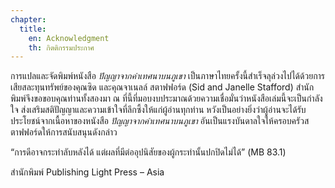 ```yaml
---
chapter:
  title:
    en: Acknowledgment
    th: กิตติกรรมประกาศ
---
```


การแปลและจัดพิมพ์หนังสือ *ปัญญาจากคำเทศนาบนภูเขา* เป็นภาษาไทยครั้งนี้สำเร็จลุล่วงไปได้ด้วยการเสียสละทุนทรัพย์ของคุณซิด และคุณจาเนลล์ สตาฟฟอร์ด (Sid and Janelle Stafford) สำนักพิมพ์จึงขอขอบคุณท่านทั้งสองมา ณ ที่นี้ที่มอบงบประมาณด้วยความเชื่อมั่นว่าหนังสือเล่มนี้จะเป็นกำลังใจ ส่งเสริมสติปัญญาและความเข้าใจที่ลึกซึ้งให้แก่ผู้อ่านทุกท่าน หวังเป็นอย่างยิ่งว่าผู้อ่านจะได้รับประโยชน์จากเนื้อหาของหนังสือ *ปัญญาจากคำเทศนาบนภูเขา* อันเป็นแรงบันดาลใจให้ครอบครัวสตาฟฟอร์ดให้การสนับสนุนดังกล่าว

“การดีอาจกระทำลับหลังได้ แต่ผลที่มีต่ออุปนิสัยของผู้กระทำนั้นปกปิดไม่ได้” (MB 83.1)

สำนักพิมพ์ Publishing Light Press – Asia